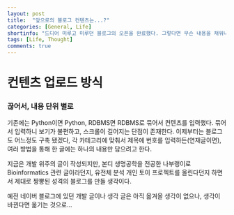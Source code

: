 ```yaml
---
layout: post
title:  "앞으로의 블로그 컨텐츠는...?"
categories: [General, Life]
shortinfo: "드디어 미루고 미루던 블로그의 오픈을 완료했다. 그렇다면 무슨 내용을 채워나갈까가 중요한데..."
tags: [Life, Thought]
comments: true
---
```


# 컨텐츠 업로드 방식

### 끊어서, 내용 단위 별로

기존에는 Python이면 Python, RDBMS면 RDBMS로 묶어서 컨텐츠를 입력했다. 묶어서 입력하니 보기가 불편하고,
스크롤이 길어지는 단점이 존재한다. 이제부터는 블로그도 어느정도 구축 됐겠다, 각 카테고리에 맞춰서
제목에 번호를 입력하든(연재글이면), 여러 방법을 통해 한 글에는 하나의 내용만 담으려고 한다.

지금은 개발 위주의 글이 작성되지만, 본디 생명공학을 전공한 나부랭이로 Bioinformatics 관련 글이라던지,
유전체 분석 개인 토이 프로젝트를 올린다던지 하면서 제대로 짱뽕된 성격의 블로그를 만들 생각이다.

예전 네이버 블로그에 있던 개발 글이나 생각 글은 아직 옮겨올 생각이 없으나, 생각이 바뀐다면 옮기는 것으로...